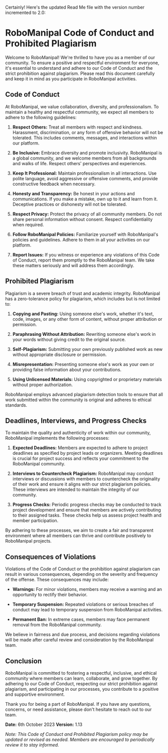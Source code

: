 Certainly! Here's the updated Read Me file with the version number incremented to 2.0:

# RoboManipal Code of Conduct and Prohibited Plagiarism

Welcome to RoboManipal! We're thrilled to have you as a member of our community. To ensure a positive and respectful environment for everyone, it's essential to understand and adhere to our Code of Conduct and the strict prohibition against plagiarism. Please read this document carefully and keep it in mind as you participate in RoboManipal activities.

## Code of Conduct

At RoboManipal, we value collaboration, diversity, and professionalism. To maintain a healthy and respectful community, we expect all members to adhere to the following guidelines:

1. **Respect Others:** Treat all members with respect and kindness. Harassment, discrimination, or any form of offensive behavior will not be tolerated. This includes comments, messages, and interactions within our platform.

2. **Be Inclusive:** Embrace diversity and promote inclusivity. RoboManipal is a global community, and we welcome members from all backgrounds and walks of life. Respect others' perspectives and experiences.

3. **Keep It Professional:** Maintain professionalism in all interactions. Use polite language, avoid aggressive or offensive comments, and provide constructive feedback when necessary.

4. **Honesty and Transparency:** Be honest in your actions and communications. If you make a mistake, own up to it and learn from it. Deceptive practices or dishonesty will not be tolerated.

5. **Respect Privacy:** Protect the privacy of all community members. Do not share personal information without consent. Respect confidentiality when required.

6. **Follow RoboManipal Policies:** Familiarize yourself with RoboManipal's policies and guidelines. Adhere to them in all your activities on our platform.

7. **Report Issues:** If you witness or experience any violations of this Code of Conduct, report them promptly to the RoboManipal team. We take these matters seriously and will address them accordingly.

## Prohibited Plagiarism

Plagiarism is a severe breach of trust and academic integrity. RoboManipal has a zero-tolerance policy for plagiarism, which includes but is not limited to:

1. **Copying and Pasting:** Using someone else's work, whether it's text, code, images, or any other form of content, without proper attribution or permission.

2. **Paraphrasing Without Attribution:** Rewriting someone else's work in your words without giving credit to the original source.

3. **Self-Plagiarism:** Submitting your own previously published work as new without appropriate disclosure or permission.

4. **Misrepresentation:** Presenting someone else's work as your own or providing false information about your contributions.

5. **Using Unlicensed Materials:** Using copyrighted or proprietary materials without proper authorization.

RoboManipal employs advanced plagiarism detection tools to ensure that all work submitted within the community is original and adheres to ethical standards.

## Deadlines, Interviews, and Progress Checks

To maintain the quality and authenticity of work within our community, RoboManipal implements the following processes:

1. **Expected Deadlines:** Members are expected to adhere to project deadlines as specified by project leads or organizers. Meeting deadlines is crucial for project success and reflects your commitment to the RoboManipal community.

2. **Interviews to Countercheck Plagiarism:** RoboManipal may conduct interviews or discussions with members to countercheck the originality of their work and ensure it aligns with our strict plagiarism policies. These interviews are intended to maintain the integrity of our community.

3. **Progress Checks:** Periodic progress checks may be conducted to track project development and ensure that members are actively contributing to their assigned tasks. These checks help us assess project health and member participation.

By adhering to these processes, we aim to create a fair and transparent environment where all members can thrive and contribute positively to RoboManipal projects.

## Consequences of Violations

Violations of the Code of Conduct or the prohibition against plagiarism can result in various consequences, depending on the severity and frequency of the offense. These consequences may include:

- **Warnings:** For minor violations, members may receive a warning and an opportunity to rectify their behavior.

- **Temporary Suspension:** Repeated violations or serious breaches of conduct may lead to temporary suspension from RoboManipal activities.

- **Permanent Ban:** In extreme cases, members may face permanent removal from the RoboManipal community.

We believe in fairness and due process, and decisions regarding violations will be made after careful review and consideration by the RoboManipal team.

## Conclusion

RoboManipal is committed to fostering a respectful, inclusive, and ethical community where members can learn, collaborate, and grow together. By adhering to our Code of Conduct, respecting our strict prohibition against plagiarism, and participating in our processes, you contribute to a positive and supportive environment.

Thank you for being a part of RoboManipal. If you have any questions, concerns, or need assistance, please don't hesitate to reach out to our team.

**Date:** 6th October 2023
**Version:** 1.13

*Note: This Code of Conduct and Prohibited Plagiarism policy may be updated or revised as needed. Members are encouraged to periodically review it to stay informed.*
